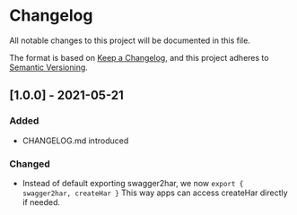 # Changelog

All notable changes to this project will be documented in this file.

The format is based on [Keep a Changelog](https://keepachangelog.com/en/1.0.0/),
and this project adheres to [Semantic Versioning](https://semver.org/spec/v2.0.0.html).

## [1.0.0] - 2021-05-21

### Added

- CHANGELOG.md introduced

### Changed

- Instead of default exporting swagger2har, we now `export { swagger2har, createHar }` This way apps can access createHar directly if needed.
